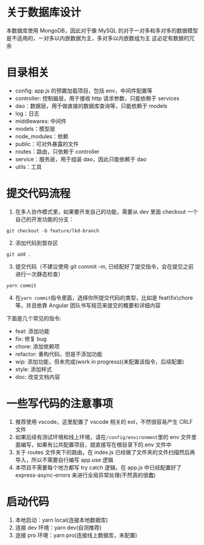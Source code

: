 # 关于数据库设计

本数据库使用 MongoDB，因此对于像 MySQL 的对于一对多和多对多的数据模型是不适用的，一对多以内嵌数据为主，多对多以内嵌数组为主
这必定有数据的冗余

# 目录相关

- config: app.js 的预置加载项目，包括 env，中间件配置等
- controller: 控制器层，用于接收 http 请求参数，只能依赖于 services
- dao：数据层，用于做直接的数据库查询等，只能依赖于 models
- log：日志
- middlewares: 中间件
- models：模型层
- node_modules：依赖
- public：可对外暴露的文件
- routes：路由，只依赖于 controller
- service：服务层，用于组装 dao，因此只能依赖于 dao
- utils：工具

# 提交代码流程

1. 在多人协作模式里，如果要开发自己的功能，需要从 dev 里面 checkout 一个自己的开发功能的分支：

```git
git checkout -b feature/lkd-branch
```

2. 添加代码到暂存区

```git
git add .
```

3. 提交代码（不建议使用 git commit -m, 已经配好了提交指令，会在提交之前进行一次静态检查）

```git
yarn commit
```

4. 在`yarn commit`指令里面，选择你所提交代码的类型，比如是 feat\fix\chore 等，并且依靠 Angular 团队书写规范来提交的概要和详细内容

下面是几个常见的指令:

- feat: 添加功能
- fix: 修复 bug
- chore: 添加依赖项
- refactor: 重构代码，但是不添加功能
- wip: 添加功能，但未完成(work in progress)(未配置该指令，后续配置)
- style: 添加样式
- doc: 改变文档内容

# 一些写代码的注意事项

1. 推荐使用 vscode，这里配置了 vscode 相关的 eol，不然很容易产生 CRLF 文件
2. 如果后续有测试环境和线上环境，请在`/config/environment`里的 env 文件里面编写，如果有公共配置项目，就直接写在根目录下的.env 文件中
3. 关于 routes 文件夹下的路由，在 index.js 已经做了文件夹的文件扫描然后再导入，所以不需要自行编写 app.use 逻辑
4. 本项目不需要每个地方都写 try catch 逻辑，在 app.js 中已经配置好了 express-async-errors 来进行全局异常处理(不然真的很蠢)

# 启动代码

1. 本地启动：yarn local(连接本地数据库)
2. 连接 dev 环境：yarn dev(自测推荐)
3. 连接 pro 环境：yarn pro(连接线上数据库，未配置)

